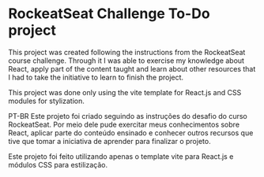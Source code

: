 # RockeatSeat Challenge To-Do project

This project was created following the instructions from the RockeatSeat course challenge. 
Through it I was able to exercise my knowledge about React, apply part of the content taught and learn about other resources that I had to take the initiative to learn to finish the project.

This project was done only using the vite template for React.js and CSS modules for stylization.


PT-BR
Este projeto foi criado seguindo as instruções do desafio do curso RockeatSeat.
Por meio dele pude exercitar meus conhecimentos sobre React, aplicar parte do conteúdo ensinado e conhecer outros recursos que tive que tomar a iniciativa de aprender para finalizar o projeto.

Este projeto foi feito utilizando apenas o template vite para React.js e módulos CSS para estilização.
